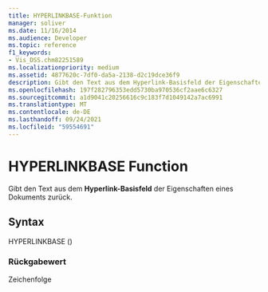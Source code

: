 ```yaml
---
title: HYPERLINKBASE-Funktion
manager: soliver
ms.date: 11/16/2014
ms.audience: Developer
ms.topic: reference
f1_keywords:
- Vis_DSS.chm82251589
ms.localizationpriority: medium
ms.assetid: 4877620c-7df0-da5a-2138-d2c19dce36f9
description: Gibt den Text aus dem Hyperlink-Basisfeld der Eigenschaften eines Dokuments zurück.
ms.openlocfilehash: 197f282796353edd5730ba970536cf2aae6c6327
ms.sourcegitcommit: a1d9041c20256616c9c183f7d1049142a7ac6991
ms.translationtype: MT
ms.contentlocale: de-DE
ms.lasthandoff: 09/24/2021
ms.locfileid: "59554691"
---
```

# <a name="hyperlinkbase-function"></a>HYPERLINKBASE Function

Gibt den Text aus dem **Hyperlink-Basisfeld** der Eigenschaften eines Dokuments zurück. 
  
## <a name="syntax"></a>Syntax

HYPERLINKBASE ()
  
### <a name="return-value"></a>Rückgabewert

Zeichenfolge
  

